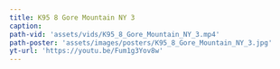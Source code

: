 ```yaml
---
title: K95 8 Gore Mountain NY 3
caption:
path-vid: 'assets/vids/K95_8_Gore_Mountain_NY_3.mp4'
path-poster: 'assets/images/posters/K95_8_Gore_Mountain_NY_3.jpg'
yt-url: 'https://youtu.be/Fum1g3Yov8w'
---
```


